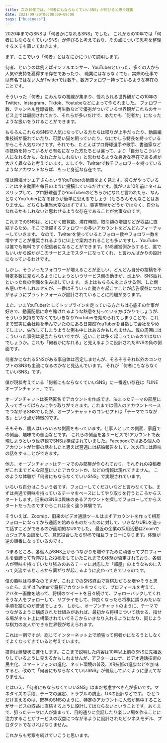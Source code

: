 ```yaml
---
title: 次の10年では、「何者にもならなくていいSNS」が伸びると思う理由
date: 2021-09-20T00:00:00+09:00
tags: ["business"]
---
```


2020年までのSNSは「何者かになれるSNS」でした。
これからの10年では「何者にもならなくていいSNS」が伸びると考えており、その点について思考を整理するメモを置いておきます。

まず、ここでいう「何者」とはなにかについて説明します。

何者、というのは例えばインフルエンサー、YouTuberといった、多くの人から人気や支持を獲得する存在であったり、
職業にはならなくても、実際の仕事では有名ではない人がTwitterでは数千、数万フォロワー持っているような存在のことです。

そういった「何者」にみんなの視線が集まり、憧れられる世界観がこの10年のTwitter、Instagram、Tiktok、Youtubeなどによって作られました。
フォロワー数、チャンネル登録者数、再生数などで優劣がついている世界観がこれらのサービス上では展開されており、それらが多いだけで、あたかも「何者か」になったような扱いをうけることができます。

もちろんこれらのSNSで人気になっている方たちは喋りが上手だったり、動画編集技術が優れていたり、可愛い猫を飼っていたり、なにかしら特長を持っているからこそ人気なわけです。それでも、たとえばプロ野球選手や歌手、書道家などの技術を持っているから有名になった方たちとは違って、より「自分もこういう人になれるかも、なれたかもしれない」と思わせるような身近な存在である点が大きく異なると考えています。ましてや、Twitterで数千フォロワーを持っているようなアカウントならば、もっと身近な存在です。

僕は東海オンエアさんというYouTuberの動画をよく見ます。彼らがやっていることはネタ動画を毎日のように投稿しているだけです。僕がいま10年前にタイムスリップして、プロ野球選手かYouTuberのどちらかになれと言われたら、なんとなくYouTuberになるほうが簡単に思えるでしょう（もちろんそんなことはありません。どちらも相当大変なはずです）。事実簡単かどうかではなく、自分もなれるかもしれないと思わせるような存在であることが大事なのです。

これまでのSNSは、とにかく閲覧数、滞在時間、取引額の増加などが収益に直結するため、そこで活躍するフォロワーの多いアカウントをどんどんフィーチャーしていきます。
なので、Twitterを使っているとフォロー数やフォロワー数を増やすことが推奨されるようにUI上で案内されることも多いですし、YouTubeは誰でも無料ですぐ配信者になることができます。SNS運営側からすると、誰でもいいから誰かがこのサービス上でスターになってくれ、と言わんばかりの設計になっているわけです。

しかし、そういったフォロワーが増えることが正しい、どんどん自分の投稿を不特定多数に見られるようにしようというサービス側の動きが、炎上や、SNS疲れといった負の側面を生み出しています。
炎上はもちろん炎上させる側、した側も悪いかもしれませんが、一番はそういった動きを起こすことが広告収益につながるようにプラットフォームが設計されていることに問題があります。

また、いまYouTuberとしてトップラインを走っている方たちは心底その仕事が好きで、動画配信に命を賭けれるような熱意を持っている方ばかりでしょうが、そういう気持ちでなくてもいきなりYouTuberを始められてしまうことで、これまで堅実に会社員を歩んでいたのにある日突然YouTuberを目指して会社をやめてしまい、失敗してしまうような例も中にはあるかもしれません。僕の周囲にはこういった事例は見当たらないですが、近いことは多く起こっているのではないでしょうか。これも「何者かになれる」と見えるように設計されたSNSの負の側面です。

何者かになれるSNSがある事自体は否定しませんが、そろそろそれ以外のコンセプトのSNSも主流になるのかなと見込んでいます。
それが「何者にもならなくていいSNS」です。

僕が現状考えている「何者にもならなくていいSNS」に一番近い存在は「LINEオープンチャット」です。

オープンチャットは突然匿名でアカウントを作成でき、決まったテーマの部屋に入ってざっくばらんにやり取りができます。これまでは個人のアカウントベースでつながるSNSでしたが、オープンチャットのコンセプトは「テーマでつながる」という点が特徴的です。

そもそも、個人はいろいろな側面をもっています。仕事人としての側面、家庭での側面、趣味での側面などです。
これらの側面を各サービスで1アカウントで表現しようという世界観でSNSは構成されていました。Facebookではある個人のアカウントが仕事の話をしたと思えば翌週には結婚報告をして、次の日には趣味の話をすることができます。

他方、オープンチャットはテーマでのみ部屋が作られており、それぞれの投稿者がこれまでどんな部屋にいたアカウントか、などの情報は現れてきません。
このような体験が「何者にもならなくていいSNS」で実現されています。

いちいち自分はこういう者です、フォローしてくださいなどと言わなくても、まずは共通で興味を持っているテーマをベースにしてやり取りを行うところからスタートします。旧来のSNSは興味のあるアカウントを探してフォローしてからスタートだったのですからこれは全く違う体験です。

そういえば、Zoomは、旧来のビデオ通話ツールはまずアカウントを作って相互フォローになってから通話を始めるものだったのに対して、いきなりURLを送って話すことができるのが画期的なUXでした。
最近の企業の採用活動はZoomでカジュアル面談をして、意気投合したらSNSで相互フォローになります。体験が逆の順番になっているのです。

つまるところ、各個人がSNS上からつながりを増やすために頑張ってプロフィールを着飾って背伸びした投稿をしていたこれまでの体験が否定されており、各個人が興味を持っていたり強みのあるテーマに対応した「部屋」のようなものに入って交流するところから繋がりが起こるように変わってきているのです。

僕の趣味は将棋なのですが、これまでのSNS経由で将棋友だちを増やそうと思ったら、まずはTwitterで将棋アカウントをつくって、プロフィールを考えて、アバター画像を貼って、将棋のツイートを日々続けて、フォローバックしてくれそうな人をフォローして、リプライをして、仲良くなったら将棋に誘うみたいな手順を踏むのが普通でしょう。
しかし、オープンチャットのように、テーマでつながるように構成された仕組みがあれば、最初から将棋について話せる、指せる場がネット上に構築されていてそこからいきなり入れるようになり、同じような棋力の友人ができる世界観が考えられます。

これは一例ですが、総じてインターネット上で頑張って何者かになろうとしなくてよくなってきていると考えています。

技術は螺旋状に進化します。ここまで説明した内容は10年以上前のSNSに先祖返りしているように見えるかもしれませんが、アフターコロナ、ビデオ通話技術の民主化、スマートフォンの進化、ネット環境の普及、XR技術の進歩などを加味すると、改めて「何者にもならなくていいSNS」が普及していくように思えてなりません。

とはいえ、「何者にもならなくていいSNS」はまだ考慮すべき点が多いです。マネタイズの手段、テーマの選定、トラブルの防止、UXの設計などです。
ひとつだけ言えるのは、既存のSNSのように、特定のアカウントに人気が集中することがサービスの収益に直結するように設計してはならないということです。あくまで、狙ったテーマに人が集まって、目的通りに会話したり楽しい場を作ることに注力することがサービスの収益につながるように設計されたビジネスモデル、プロダクトでなければなりません。

これからも考察を続けていこうと思います。